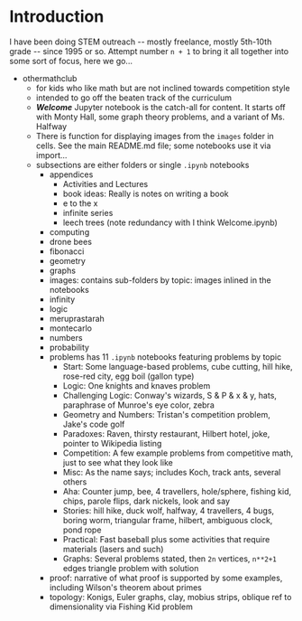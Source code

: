 # Introduction

I have been doing STEM outreach -- mostly freelance, mostly 5th-10th grade -- since 1995 or so. Attempt number `n + 1` to bring it all 
together into some sort of focus, here we go...

* othermathclub
   * for kids who like math but are not inclined towards competition style
   * intended to go off the beaten track of the curriculum
   * ***Welcome*** Jupyter notebook is the catch-all for content. It starts off with Monty Hall, some graph theory problems, and a variant of Ms. Halfway
   * There is function for displaying images from the `images` folder in cells. See the main README.md file; some notebooks use it via import...
   * subsections are either folders or single `.ipynb` notebooks
       * appendices
           * Activities and Lectures 
           * book ideas: Really is notes on writing a book
           * e to the x
           * infinite series
           * leech trees (note redundancy with I think Welcome.ipynb)
       * computing
       * drone bees
       * fibonacci
       * geometry
       * graphs
       * images: contains sub-folders by topic: images inlined in the notebooks
       * infinity
       * logic
       * meruprastarah
       * montecarlo
       * numbers 
       * probability
       * problems has 11 `.ipynb` notebooks featuring problems by topic
           * Start: Some language-based problems, cube cutting, hill hike, rose-red city, egg boil (gallon type)
           * Logic: One knights and knaves problem
           * Challenging Logic: Conway's wizards, S & P & x & y, hats, paraphrase of Munroe's eye color, zebra
           * Geometry and Numbers: Tristan's competition problem, Jake's code golf
           * Paradoxes: Raven, thirsty restaurant, Hilbert hotel, joke, pointer to Wikipedia listing
           * Competition: A few example problems from competitive math, just to see what they look like
           * Misc: As the name says; includes Koch, track ants, several others
           * Aha: Counter jump, bee, 4 travellers, hole/sphere, fishing kid, chips, parole flips, dark nickels, look and say 
           * Stories: hill hike, duck wolf, halfway, 4 travellers, 4 bugs, boring worm, triangular frame, hilbert, ambiguous clock, pond rope 
           * Practical: Fast baseball plus some activities that require materials (lasers and such)
           * Graphs: Several problems stated, then `2n` vertices, `n**2+1` edges triangle problem with solution
       * proof: narrative of what proof is supported by some examples, including Wilson's theorem about primes
       * topology: Konigs, Euler graphs, clay, mobius strips, oblique ref to dimensionality via Fishing Kid problem




